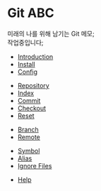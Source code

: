 # Git ABC

미래의 나를 위해 남기는 Git 메모;  
작업중입니다;

- [Introduction](010-introduction.md)
- [Install](020-install.md)
- [Config](030-config.md)

>

- [Repository](110-repository.md)
- [Index](120-index.md)
- [Commit](130-commit.md)
- [Checkout](140-checkout.md)
- [Reset](150-reset.md)

>

- [Branch](210-branch.md)
- [Remote](220-remote.md)

>

- [Symbol](510-symbol.md)
- [Alias](520-alias.md)
- [Ignore Files](530-ignore.md)

>

- [Help](910-help.md)

